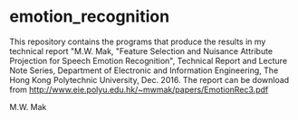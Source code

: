 # emotion_recognition
This repository contains the programs that produce the results in my technical report "M.W. Mak, "Feature Selection and Nuisance Attribute Projection for Speech Emotion Recognition", Technical Report and Lecture Note Series, Department of Electronic and Information Engineering, The Hong Kong Polytechnic University, Dec. 2016. 
The report can be download from http://www.eie.polyu.edu.hk/~mwmak/papers/EmotionRec3.pdf

M.W. Mak
